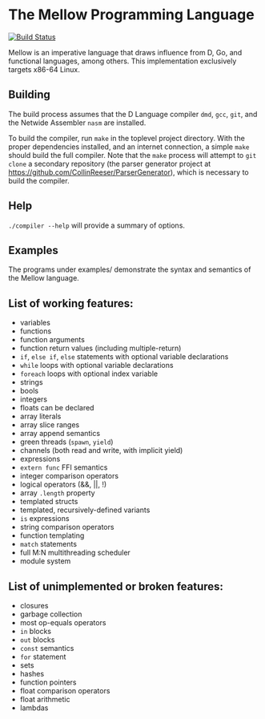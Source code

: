 The Mellow Programming Language
===============================

[![Build Status](https://travis-ci.org/Mellow-Programming-Language/Mellow.svg?branch=master)](https://travis-ci.org/Mellow-Programming-Language/Mellow)

Mellow is an imperative language that draws influence from D, Go, and functional
languages, among others. This implementation exclusively targets x86-64 Linux.

Building
--------

The build process assumes that the D Language compiler `dmd`, `gcc`, `git`, and
the Netwide Assembler `nasm` are installed.

To build the compiler, run `make` in the toplevel project directory. With the
proper dependencies installed, and an internet connection, a simple `make`
should build the full compiler. Note that the `make` process will attempt to
`git clone` a secondary repository (the parser generator project at
https://github.com/CollinReeser/ParserGenerator), which is necessary to build
the compiler.

Help
----

`./compiler --help` will provide a summary of options.

Examples
--------

The programs under examples/ demonstrate the syntax and semantics of the Mellow
language.

List of working features:
------------------------------------

  * variables
  * functions
  * function arguments
  * function return values (including multiple-return)
  * `if`, `else if`, `else` statements with optional variable declarations
  * `while` loops with optional variable declarations
  * `foreach` loops with optional index variable
  * strings
  * bools
  * integers
  * floats can be declared
  * array literals
  * array slice ranges
  * array append semantics
  * green threads (`spawn`, `yield`)
  * channels (both read and write, with implicit yield)
  * expressions
  * `extern func` FFI semantics
  * integer comparison operators
  * logical operators (&&, ||, !)
  * array `.length` property
  * templated structs
  * templated, recursively-defined variants
  * `is` expressions
  * string comparison operators
  * function templating
  * `match` statements
  * full M:N multithreading scheduler
  * module system


List of unimplemented or broken features:
-----------------------------------------

  * closures
  * garbage collection
  * most op-equals operators
  * `in` blocks
  * `out` blocks
  * `const` semantics
  * `for` statement
  * sets
  * hashes
  * function pointers
  * float comparison operators
  * float arithmetic
  * lambdas
